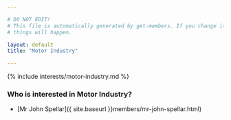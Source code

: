 ```yaml
---

# DO NOT EDIT!
# This file is automatically generated by get-members. If you change it, bad
# things will happen.

layout: default
title: "Motor Industry"

---
```


{% include interests/motor-industry.md %}

### Who is interested in Motor Industry?


* [Mr John Spellar]({ site.baseurl }}members/mr-john-spellar.html)

